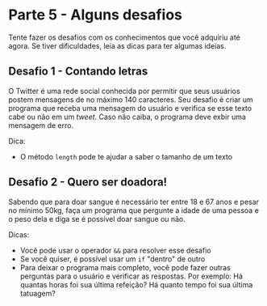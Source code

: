 # Parte 5 - Alguns desafios

Tente fazer os desafios com os conhecimentos que você adquiriu até agora. Se tiver dificuldades, leia as dicas para ter algumas ideias.

## Desafio 1 - Contando letras
O Twitter é uma rede social conhecida por permitir que seus usuários postem mensagens de no máximo 140 caracteres. Seu desafio é criar um programa que receba uma mensagem do usuário e verifica se esse texto cabe ou não em um *tweet*. Caso não caiba, o programa deve exbir uma mensagem de erro.

Dica:

 - O método `length` pode te ajudar a saber o tamanho de um texto

## Desafio 2 - Quero ser doadora!
Sabendo que para doar sangue é necessário ter entre 18 e 67 anos e pesar no mínimo 50kg, faça um programa que pergunte a idade de uma pessoa e o peso dela e diga se é possível doar sangue ou não.

Dicas:

  - Você pode usar o operador `&&` para resolver esse desafio
  - Se você quiser, é possível usar um `if` "dentro" de outro
  - Para deixar o programa mais completo, você pode fazer outras perguntas para o usuário e verificar as respostas. Por exemplo: Há quantas horas foi sua última refeição? Há quanto tempo foi sua última tatuagem?

